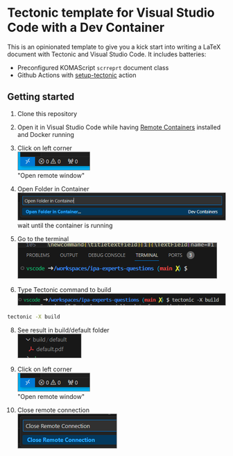 # Tectonic template for Visual Studio Code with a Dev Container

This is an opinionated template to give you a kick start into writing a LaTeX document with Tectonic and Visual Studio Code. It includes batteries:

- Preconfigured KOMAScript `scrreprt` document class
- Github Actions with [setup-tectonic](https://github.com/WtfJoke/setup-tectonic) action

## Getting started

 1. Clone this repository
 2. Open it in Visual Studio Code while having [Remote Containers](https://marketplace.visualstudio.com/items?itemName=ms-vscode-remote.remote-containers) installed and Docker running
 3. Click on left corner <br/> ![open remote window](doc/OpenRemoteWindow.PNG) <br/> "Open remote window"
 4. Open Folder in Container <br/> ![open folder in container](doc/OpenFolder.PNG)</br>wait until the container is running
 5. Go to the terminal <br/> ![terminal](doc/terminal.PNG)

7. Type Tectonic command to build <br/> ![build](doc/build.PNG)
```bash
tectonic -X build
```
8. See result in build/default folder <br/> ![result](doc/result.PNG)
9. Click on left corner <br/> ![open remote window](doc/OpenRemoteWindow.PNG)<br/> "Open remote window"

10. Close remote connection <br/> ![close remote connection](doc/close.PNG)
